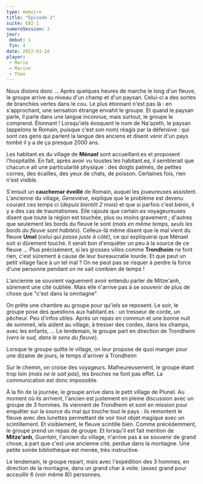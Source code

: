 ```yaml
---
type: memoire
title: "Épisode 2"
suite: E02-1
numeroSession: 2
jour:
 debut: 1
 fin: 4
date: 2022-01-16
player: 
 - Marie
 - Marine
 - Théo
---
```


Nous disions donc ... Après quelques heures de marche le long d'un fleuve, le groupe arrive au niveau d'un champ et d'un paysan. Celui-ci a des sortes de branchies vertes dans le cou. Le plus étonnant n'est pas là : en s'approchant, une sensation étrange envahit le groupe. Et quand le paysan parle, il parle dans une langue inconnue, mais surtout, le groupe le comprend. Étonnant ! Lorsqu'iels évoquent le nom de Na'azeth, le paysan (appelons le Romain, puisque c'est son nom) réagis par la défensive : qui sont ces gens qui parlent la langue des anciens et disent venir d'un pays tombé il y a de ça presque 2000 ans.

Les habitant.es du village de **Ménael** sont accueillant.es et proposent l'hospitalité. En fait, après avoir vu toustes les habitant.es, il semblerait que chacun.e ait une particularité physique : des doigts palmés, de petites cornes, des écailles, des yeux de chats, de poisson. Certaines fois, rien n'est visible.

S'ensuit un **cauchemar éveillé** de Romain, auquel les joueureuses assistent. L'ancienne du village, *Geneviève*, explique que le problème est devenu courant ces temps ci (*depuis bientôt 2 mois*) et que si parfois c'est bénin, il y a des cas de traumatismes. Elle rajoute que certain.es voyageureuses disent que toute la région est touchée, plus ou moins gravement ; d'autres que seulement les bords du fleuve le sont (*mais en même temps, seuls les bords du fleuve sont habités*). Celleux-là même disent que le mal vient du fleuve **Umel** (*celui qui passe juste à côté*), ce qui expliquerai que Ménael soit si dûrement touché. Il serait bon d'enquêter un peu à la source de ce fleuve ... Plus précisément, si les grosses villes comme **Trondheim** ne font rien, c'est sûrement à cause de leur bureaucratie lourde. Et que peut un petit village face à un tel mal ? On ne peut pas se risquer à perdre la force d'une personne pendant on ne sait combien de temps !

L'ancienne se souvient vaguement avoir entendu parler de Mitze'anh, sûrement une cité oubliée. Mais elle n'arrive pas à se souvenir de plus de chose que "c'est dans la omntagne"

On prête une chambre au groupe pour qu'iels se reposent. Le soir, le groupe pose des questions aux habitant.es : un tresseur de corde, un pêcheur. Peu d'infos utiles. Après un repas en commun et une bonne nuit de sommeil, iels aident au village, à tresser des cordes, dans les champs, avec les enfants, ... 
Le lendemain, le groupe part en direction de Trondheim (*vers le sud, dans le sens du fleuve*).

Lorsque le groupe quitte le village, on leur propose de quoi manger pour une dizaine de jours, le temps d'arriver à Trondheim


Sur le chemin, on croise des voyageurs. Malheureusement, le groupe étant trop loin (*mais ne le sait pas*), les broches ne font pas effet. La communication est donc impossible.


À la fin de la journée, le groupe arrive dans le petit village de Plunel. Au moment où ils arrivent, l'ancien est justement en pleine discussion avec un groupe de 3 hommes. Ils viennent de Trondheim et sont en mission pour enquêter sur la source du mal qui touche tout le pays : ils remontent le fleuve avec des lunettes permettant de voir tout objet magique avec un scintillement. Et visiblement, le fleuve scintille bien. Comme précédemment, le groupe prend un repas de groupe. Et lorsqu'il est fait mention de **Mitze'anh**, *Guerlain*, l'ancien du village, n'arrive pas à se souvenir de grand chose, à part que c'est une ancienne cité, perdue dans la montagne. Une petite soirée bibliothèque est menée, très instructive.

Le lendemain, le groupe repart, mais avec l'expédition des 3 hommes, en direction de la montagne, dans un grand char à voile. (assez grand pour acceuillir 6 (voir même 8)) personnes.
